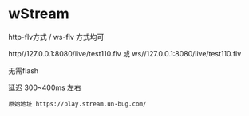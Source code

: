 # wStream

http-flv方式 / ws-flv 方式均可

http//127.0.0.1:8080/live/test110.flv 或 ws//127.0.0.1:8080/live/test110.flv

无需flash

延迟 300~400ms 左右

```
原始地址 https://play.stream.un-bug.com/
```
